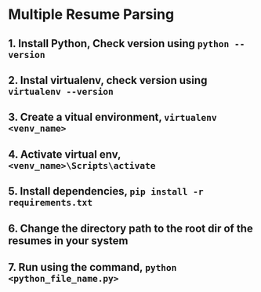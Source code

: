 # Multiple Resume Parsing

## 1. Install Python, Check version using `python --version`

## 2. Instal virtualenv, check version using `virtualenv --version`

## 3. Create a vitual environment, `virtualenv <venv_name>`
## 4. Activate virtual env, `<venv_name>\Scripts\activate`

## 5. Install dependencies, `pip install -r requirements.txt`

## 6. Change the directory path to the root dir of the resumes in your system

## 7. Run using the command, `python <python_file_name.py>`

